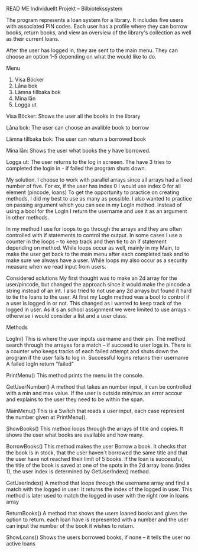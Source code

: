 READ ME
Individuellt Projekt – Bilbiotekssystem

The program represents a loan system for a library.
It includes five users with associated PIN codes.
Each user has a profile where they can borrow books, return books, and view an overview of the library's collection as well as their current loans.

After the user has logged in, they are sent to the main menu. 
They can choose an option 1-5 depending on what the would like to do. 

Menu
1. Visa Böcker
2. Låna bok
3. Lämna tillbaka bok
4. Mina lån
5. Logga ut


Visa Böcker:
Shows the user all the books in the library

Låna bok:
The user can choose an avalible book to borrow

Lämna tillbaka bok:
The user can return a borrowed book 

Mina lån:
Shows the user what books the y have borrowed. 

Logga ut:
The user returns to the log in screeen. 
The have 3 tries to completed the login in - if failed the program shuts down. 

My solution.
I choose to work with parallel arrays since all arrays had a fixed number of five. 
For ex, if the user has index 0 I would use index 0 for all element (pincode, loans)
To get the opportunity to practice on creating methods, I did my best to use as many as possible.
I also wanted to practice on passing argument which you can see in my LogIn method.
Instead of using a bool for the LogIn I return the username and use it as an argument in other methods.  

In my method I use for loops to go through the arrays and they are often controlled with if statements to control the output.
In some cases I use a counter in the loops – to keep track and then tie to an if statement depending on method. 
While loops occur as well, mainly in my Main, to make the user get back to the main menu after each completed task and to make sure we always have a user.
While loops my also occur as a security measure when we read input from users. 

Considered solutions 
My first thought was to make an 2d array for the user/pincode, but changed the approach since it would make the pincode a string instead of an int. 
I also tried to not use any 2d arrays but found it hard to tie the loans to the user. 
At first my LogIn method was a bool to control if a user is logged in or not. This changed as I wanted to keep track of the logged in user.
As it´s an school assignment we were limited to use arrays - otherwise i would consider a list and a user class. 


Methods 

LogIn()
This is where the user inputs username and their pin. 
The method search through the arrayes for a match – if succeed to user logs in.
There is a counter who keeps tracks of each failed attempt and shuts down the program if the user fails to log in. 
Successful logins returns their username
A failed logIn return “failed”

PrintMenu()
This method prints the menu in the console.

GetUserNumber()
A method that takes an number input, it can be controlled with a min and max value. 
If the user is outside min/max an error accour and explains to the user they need to be within the span. 

MainMenu()
This is a Switch that reads a user input, each case represent the number given at PrintMenu(). 

ShowBooks()
This method loops through the arrays of title and copies. 
It shows the user what books are available and how many. 

BorrowBooks()
This method makes the user Borrow a book. 
It checks that the book is in stock, that the user haven´t borrowed the same title and that the user have not reached their limit of 5 books. 
If the loan is successful, the title of the book is saved at one of the spots in the 2d array loans (index 1), the user index is determined by GetUserIndex() method.

GetUserIndex()
A method that loops through the username array and find a match with the logged in user.
It returns the index of the logged in user.
This method is later used to match the logged in user with the right row in loans array


ReturnBooks()
A method that shows the users loaned books and gives the option to return. 
each loan have is represented with a number and the user can input the number of the book it wishes to return. 

ShowLoans()
Shows the users borrowed books, if none – it tells the user no active loans


